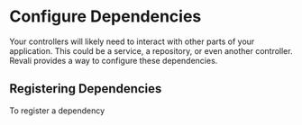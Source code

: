 # Configure Dependencies

Your controllers will likely need to interact with other parts of your application. This could be a service, a repository, or even another controller. Revali provides a way to configure these dependencies.

## Registering Dependencies

To register a dependency
